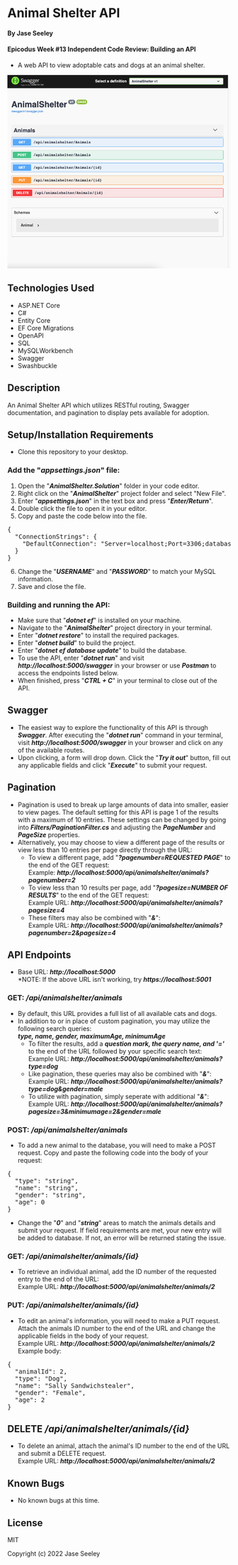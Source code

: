 # Animal Shelter API

#### By Jase Seeley

#### Epicodus Week #13 Independent Code Review: Building an API   
* A web API to view adoptable cats and dogs at an animal shelter.

![Swagger Screenshot](./AnimalShelter.png)

## Technologies Used
* ASP.NET Core
* C#
* Entity Core
* EF Core Migrations
* OpenAPI
* SQL
* MySQLWorkbench
* Swagger
* Swashbuckle

## Description

An Animal Shelter API which utilizes RESTful routing, Swagger documentation, and pagination to display pets available for adoption.

## Setup/Installation Requirements

* Clone this repository to your desktop.

### Add the "***appsettings.json***" file:
1. Open the "***AnimalShelter.Solution***" folder in your code editor.
2. Right click on the "***AnimalShelter***" project folder and select "New File".
3. Enter "***appsettings.json***" in the text box and press "***Enter/Return***".
4. Double click the file to open it in your editor.
5. Copy and paste the code below into the file.
<pre>{  
  "ConnectionStrings": {  
    "DefaultConnection": "Server=localhost;Port=3306;database=jase_seeley;uid=[YOUR-USERNAME-HERE];pwd=[YOUR-PASSWORD-HERE];"  
  }  
}</pre>
6. Change the "***USERNAME***" and "***PASSWORD***" to match your MySQL information.
7. Save and close the file.

### Building and running the API:
* Make sure that "***dotnet ef***" is installed on your machine.
* Navigate to the "***AnimalShelter***" project directory in your terminal.
* Enter "***dotnet restore***" to install the required packages.
* Enter "***dotnet build***" to build the project.
* Enter "***dotnet ef database update***" to build the database.
* To use the API, enter "***dotnet run***" and visit ***http://localhost:5000/swagger*** in your browser or use ***Postman*** to access the endpoints listed below.
* When finished, press "***CTRL + C***" in your terminal to close out of the API.

## Swagger
* The easiest way to explore the functionality of this API is through ***Swagger***. After executing the "***dotnet run***" command in your terminal, visit ***http://localhost:5000/swagger*** in your browser and click on any of the available routes.
* Upon clicking, a form will drop down. Click the "***Try it out***" button, fill out any applicable fields and click "***Execute***" to submit your request.  

## Pagination
* Pagination is used to break up large amounts of data into smaller, easier to view pages. The default setting for this API is page 1 of the results with a maximum of 10 entries. These settings can be changed by going into ***Filters/PaginationFilter.cs*** and adjusting the ***PageNumber*** and ***PageSize*** properties.
* Alternatively, you may choose to view a different page of the results or view less than 10 entries per page directly through the URL:<ul>  
* To view a different page, add "***?pagenumber=REQUESTED PAGE***" to the end of the GET request:   
Example: ***http://localhost:5000/api/animalshelter/animals?pagenumber=2***   
* To view less than 10 results per page, add "***?pagesize=NUMBER OF RESULTS***" to the end of the GET request:   
Example URL: ***http://localhost:5000/api/animalshelter/animals?pagesize=4***
* These filters may also be combined with "***&***":   
Example URL: ***http://localhost:5000/api/animalshelter/animals?pagenumber=2&pagesize=4***</ul>


## API Endpoints
* Base URL: ***http://localhost:5000***    
*NOTE: If the above URL isn't working, try ***https://localhost:5001***
### **GET:** ***/api/animalshelter/animals***
* By default, this URL provides a full list of all available cats and dogs.
* In addition to or in place of custom pagination, you may utilize the following search queries:   
***type, name, gender, maximumAge, minimumAge***<ul>
* To filter the results, add a ***question mark, the query name, and '='*** to the end of the URL followed by your specific search text:   
Example URL: ***http://localhost:5000/api/animalshelter/animals?type=dog***
* Like pagination, these queries may also be combined with "***&***":   
Example URL: ***http://localhost:5000/api/animalshelter/animals?type=dog&gender=male***   
* To utilize with pagination, simply seperate with additional "***&***":   
Example URL: ***http://localhost:5000/api/animalshelter/animals?pagesize=3&minimumage=2&gender=male***</ul>

### **POST:** ***/api/animalshelter/animals***
* To add a new animal to the database, you will need to make a POST request. Copy and paste the following code into the body of your request:
<pre>{
  "type": "string",
  "name": "string",
  "gender": "string",
  "age": 0
}</pre>
* Change the "***0***" and "***string***" areas to match the animals details and submit your request. If field requirements are met, your new entry will be added to database. If not, an error will be returned stating the issue.

### **GET:** ***/api/animalshelter/animals/{id}***
* To retrieve an individual animal, add the ID number of the requested entry to the end of the URL:  
Example URL: ***http://localhost:5000/api/animalshelter/animals/2***

### **PUT:** ***/api/animalshelter/animals/{id}***
* To edit an animal's information, you will need to make a PUT request. Attach the animals ID number to the end of the URL and change the applicable fields in the body of your request.   
Example URL: ***http://localhost:5000/api/animalshelter/animals/2***   
Example body:
<pre>{
  "animalId": 2,
  "type": "Dog",
  "name": "Sally Sandwichstealer",
  "gender": "Female",
  "age": 2
}</pre>

## **DELETE** ***/api/animalshelter/animals/{id}***
* To delete an animal, attach the animal's ID number to the end of the URL and submit a DELETE request.  
Example URL: ***http://localhost:5000/api/animalshelter/animals/2*** 


## Known Bugs

* No known bugs at this time.

## License

MIT

Copyright (c) 2022 Jase Seeley